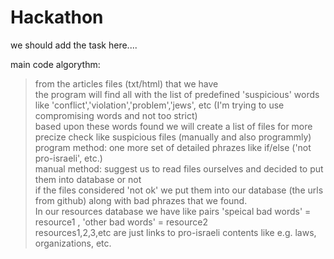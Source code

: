 # Hackathon


we should add the task here....  


main code algorythm:
> from the articles files (txt/html) that we have  
> the program will find all with the list of predefined 'suspicious' words like 'conflict','violation','problem','jews', etc (I'm trying to use compromising words and not too strict)  
> based upon these words found we will create a list of files for more precize check like suspicious files (manually and also programmly)  
>   program method: one more set of detailed phrazes like if/else ('not pro-israeli', etc.)  
>   manual method: suggest us to read files ourselves and decided to put them into database or not  
> if the files considered 'not ok' we put them into our database (the urls from github) along with bad phrazes that we found.  
> In our resources database we have like pairs 'speical bad words' = resource1 , 'other bad words' = resource2  
> resources1,2,3,etc are just links to pro-israeli contents like e.g. laws, organizations, etc.   
